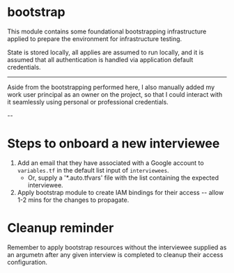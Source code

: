 # bootstrap
This module contains some foundational bootstrapping infrastructure
applied to prepare the environment for infrastructure testing.

State is stored locally, all applies are assumed to run locally,
and it is assumed that all authentication is handled via application 
default credentials.

---

Aside from the bootstrapping performed here, I also manually added my
work user principal as an owner on the project, so that I could interact
with it seamlessly using personal or professional credentials.

--

# Steps to onboard a new interviewee

1. Add an email that they have associated with a Google account to `variables.tf`
 in the default list input of `interviewees`.
    - Or, supply a '*.auto.tfvars' file with the list containing the expected interviewee.
2. Apply bootstrap module to create IAM bindings for their access -- allow 1-2 mins
 for the changes to propagate.

 # Cleanup reminder
 Remember to apply bootstrap resources without the interviewee supplied as an argumetn
 after any given interview is completed to cleanup their access configuration.
